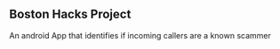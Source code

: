 <h2>Boston Hacks Project</h2>
<p>
An android App that identifies if incoming callers are a known scammer <br>
</p>

